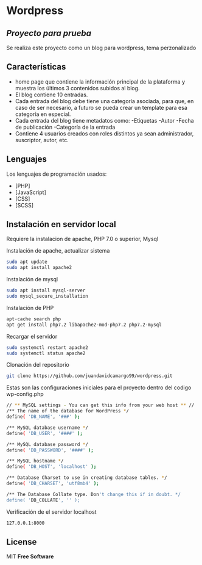 # Wordpress
## _Proyecto para prueba_

Se realiza este proyecto como un blog para wordpress, tema perzonalizado

## Características

- home page que contiene la información principal de la plataforma y muestra los últimos 3 contenidos subidos al blog.
- El blog contiene 10 entradas.
- Cada entrada del blog debe tiene una categoría asociada, para que, en caso de ser necesario, a futuro se pueda crear un template para esa categoría en especial. 
- Cada entrada del blog tiene metadatos como:
    -Etiquetas
    -Autor
    -Fecha de publicación
    -Categoría de la entrada
- Contiene 4 usuarios creados con roles distintos ya sean administrador, suscriptor, autor, etc.

## Lenguajes

Los lenguajes de programación usados:

- [PHP]
- [JavaScript]
- [CSS]
- [SCSS] 

## Instalación en servidor local

Requiere la instalacion de apache, PHP 7.0 o superior, Mysql

Instalación de apache, actualizar sistema
```sh
sudo apt update
sudo apt install apache2
```
Instalación de mysql
```sh
sudo apt install mysql-server
sudo mysql_secure_installation
```
Instalación de PHP
```sh
apt-cache search php
apt get install php7.2 libapache2-mod-php7.2 php7.2-mysql
```
Recargar el servidor
```sh
sudo systemctl restart apache2
sudo systemctl status apache2
```
Clonación del repositorio
```sh
git clone https://github.com/juandavidcamargo99/wordpress.git
```
Estas son las configuraciones iniciales para el proyecto dentro del codigo wp-config.php
```sh
// ** MySQL settings - You can get this info from your web host ** //
/** The name of the database for WordPress */
define( 'DB_NAME', '###' );

/** MySQL database username */
define( 'DB_USER', '####' );

/** MySQL database password */
define( 'DB_PASSWORD', '####' );

/** MySQL hostname */
define( 'DB_HOST', 'localhost' );

/** Database Charset to use in creating database tables. */
define( 'DB_CHARSET', 'utf8mb4' );

/** The Database Collate type. Don't change this if in doubt. */
define( 'DB_COLLATE', '' );
```
Verificación de el servidor localhost
```sh
127.0.0.1:8000
```
## License

MIT
**Free Software**
